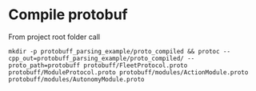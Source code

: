 # Compile protobuf
From project root folder call
```
mkdir -p protobuff_parsing_example/proto_compiled && protoc --cpp_out=protobuff_parsing_example/proto_compiled/ --proto_path=protobuff protobuff/FleetProtocol.proto protobuff/ModuleProtocol.proto protobuff/modules/ActionModule.proto protobuff/modules/AutonomyModule.proto
```